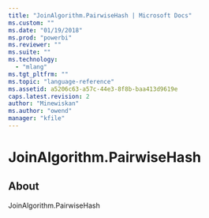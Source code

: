 ```yaml
---
title: "JoinAlgorithm.PairwiseHash | Microsoft Docs"
ms.custom: ""
ms.date: "01/19/2018"
ms.prod: "powerbi"
ms.reviewer: ""
ms.suite: ""
ms.technology: 
  - "mlang"
ms.tgt_pltfrm: ""
ms.topic: "language-reference"
ms.assetid: a5206c63-a57c-44e3-8f8b-baa413d9619e
caps.latest.revision: 2
author: "Minewiskan"
ms.author: "owend"
manager: "kfile"
---
```

# JoinAlgorithm.PairwiseHash
## About
JoinAlgorithm.PairwiseHash

